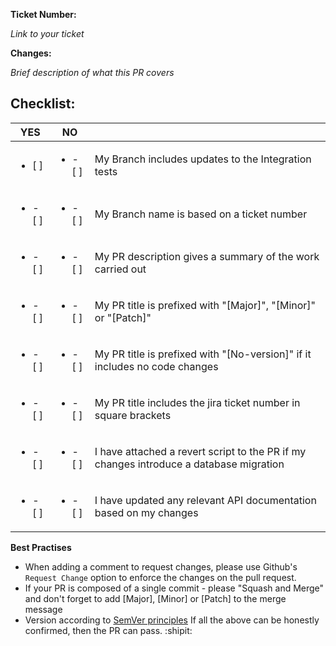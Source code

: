 **Ticket Number:**

*Link to your ticket*

**Changes:**

 *Brief description of what this PR covers*

## Checklist:

| YES  | NO  |    |
|---|---|---|
| <ul><li> [ ] </li></ul>| <ul><li>- [ ] </li></ul>| My Branch includes updates to the Integration tests |
| <ul><li>- [ ] </li></ul>| <ul><li>- [ ] </li></ul>| My Branch name is based on a ticket number |
| <ul><li>- [ ] </li></ul>| <ul><li>- [ ] </li></ul>| My PR description gives a summary of the work carried out |
| <ul><li>- [ ] </li></ul>| <ul><li>- [ ] </li></ul>| My PR title is prefixed with "[Major]", "[Minor]" or "[Patch]" |
| <ul><li>- [ ] </li></ul>| <ul><li>- [ ] </li></ul>| My PR title is prefixed with "[No-version]" if it includes no code changes |
| <ul><li>- [ ] </li></ul>| <ul><li>- [ ] </li></ul>| My PR title includes the jira ticket number in square brackets |
| <ul><li>- [ ] </li></ul>| <ul><li>- [ ] </li></ul>| I have attached a revert script to the PR if my changes introduce a database migration |
| <ul><li>- [ ] </li></ul>| <ul><li>- [ ] </li></ul>| I have updated any relevant API documentation based on my changes |

**Best Practises**

- When adding a comment to request changes, please use Github's `Request Change` option to enforce the changes on the pull request.
- If your PR is composed of a single commit - please "Squash and Merge" and don't forget to add [Major], [Minor] or [Patch] to the merge message
- Version according to [SemVer principles](https://bedegaming.atlassian.net/wiki/spaces/PD/pages/444071937/Component+Versioning)
If all the above can be honestly confirmed, then the PR can pass. :shipit:
